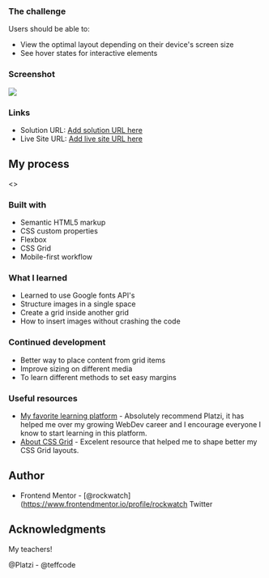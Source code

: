 ### The challenge

Users should be able to:

- View the optimal layout depending on their device's screen size
- See hover states for interactive elements

### Screenshot

![](./screenshot.jpg)

### Links

- Solution URL: [Add solution URL here](https://your-solution-url.com)
- Live Site URL: [Add live site URL here](https://rockwatch.github.io/NFTcardpreview/)

## My process

<<EDIT>>

### Built with

- Semantic HTML5 markup
- CSS custom properties
- Flexbox
- CSS Grid
- Mobile-first workflow

### What I learned

 - Learned to use Google fonts API's
 - Structure images in a single space
 - Create a grid inside another grid
 - How to insert images without crashing the code

### Continued development

 - Better way to place content from grid items
 - Improve sizing on different media
 - To learn different methods to set easy margins

### Useful resources

- [My favorite learning platform](https://www.platzi.com) - Absolutely recommend Platzi, it has helped me over my growing WebDev career and I encourage everyone I know to start learning in this platform.
- [About CSS Grid](https://css-tricks.com/snippets/css/complete-guide-grid/) - Excelent resource that helped me to shape better my CSS Grid layouts.


## Author

- Frontend Mentor - [@rockwatch](https://www.frontendmentor.io/profile/rockwatch
  Twitter <here>

## Acknowledgments

My teachers!

@Platzi - @teffcode 
